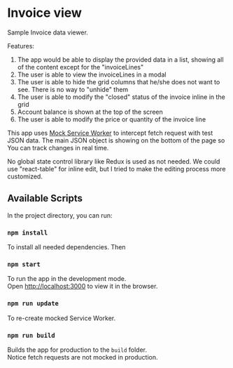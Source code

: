 # Invoice view
Sample Invoice data viewer.

Features:
1. The app would be able to display the provided data in a list, showing all of the content except for the "invoiceLines"
2. The user is able to view the invoiceLines in a modal
3. The user is able to hide the grid columns that he/she does not want to see. There is no way to "unhide" them
4. The user is able to modify the "closed" status of the invoice inline in the grid
5. Account balance is shown at the top of the screen
6. The user is able to modify the price or quantity of the invoice line

This app uses [Mock Service Worker](https://github.com/mswjs/msw) to intercept fetch request with test JSON data.
The main JSON object is showing on the bottom of the page so You can track changes in real time.

No global state control library like Redux is used as not needed.
We could use "react-table" for inline edit, but I tried to make the editing process more customized.

## Available Scripts

In the project directory, you can run:

### `npm install`

To install all needed dependencies. Then

### `npm start`

To run the app in the development mode.<br />
Open [http://localhost:3000](http://localhost:3000) to view it in the browser.

### `npm run update`

To re-create mocked Service Worker.

### `npm run build`

Builds the app for production to the `build` folder.<br />
Notice fetch requests are not mocked in production.
